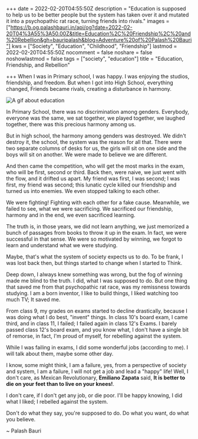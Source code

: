 +++
date = 2022-02-20T04:55:50Z
description = "Education is supposed to help us to be better people but the system has taken over it and mutated it into a psychopathic rat race, turning friends into rivals."
images = ["https://b.og.palashbauri.in/api/og?date=2022-02-20T04%3A55%3A50.00Z&title=Education%2C%20Friendship%2C%20and%20Rebellion&gh=bauripalash&blog=Adventure%20of%20Palash%20Bauri"]
kws = ["Society", "Education", "Childhood", "Friendship"]
lastmod = 2022-02-20T04:55:50Z
nocomment = false
noshare = false
noshowlastmod = false
tags = ["society", "education"]
title = "Education, Friendship, and Rebellion"

+++
When I was in Primary school, I was happy. I was enjoying the studios, friendship, and freedom. But when I got into High School, everything changed, Friends became rivals, creating a disturbance in harmony.

![A gif about education](https://c.tenor.com/vqPBNO2hMbsAAAAd/school-time-to-learn.gif)

In Primary School, there was no discrimination among genders. Everybody,  everyone was the same, we sat together,  we played together, we laughed together, there was this precious harmony among us.

But in high school, the harmony among genders was destroyed. We didn't destroy it, the school, the system was the reason for all that. There were two separate columns of desks for us, the girls will sit on one side and the boys will sit on another. We were made to believe we are different.

And then came the competition, who will get the most marks in the exam, who will be first, second or third. Back then, were naive, we just went with the flow, and it drifted us apart. My friend was first, I was second; I was first, my friend was second; this lunatic cycle killed our friendship and turned us into enemies. We even stopped talking to each other.

We were fighting! Fighting with each other for a fake cause. Meanwhile, we failed to see, what we were sacrificing. We sacrificed our friendship, harmony and in the end, we even sacrificed learning.

The truth is, in those years, we did not learn anything, we just memorized a bunch of passages from books to throw it up in the exam. In fact, we were successful in that sense. We were so motivated by winning, we forgot to learn and understand what we were studying.

Maybe, that's what the system of society expects us to do. To be frank, I was lost back then, but things started to change when I started to Think.

Deep down, I always knew something was wrong, but the fog of winning made me blind to the truth. I did, what I was supposed to do. But one thing that saved me from that psychopathic rat race, was my remissness towards studying. I am a born inventor, I like to build things, I liked watching too much TV; It saved me.

From class 9, my grades on exams started to decline drastically, because I was doing what I do best, "invent" things. In class 10's board exam, I came third, and in class 11, I failed; I failed again in class 12's Exams. I barely passed class 12's board exam, and you know what, I don't have a single bit of remorse, in fact, I'm proud of myself, for rebelling against the system.

While I was failing in exams, I did some wonderful jobs (according to me). I will talk about them, maybe some other day.

I know, some might think, I am a failure, yes, from a perspective of society and system, I am a failure, I will not get a job and lead a "happy" life! Well, I don't care, as Mexican Revolutionary, **Emiliano Zapata** said, **It is better to die on your feet than to live on your knees!**.

I don't care, if I don't get any job, or die poor. I'll be happy knowing, I did what I liked; I rebelled against the system.

Don't do what they say, you're supposed to do. Do what you want, do what you believe.

~ Palash Bauri
